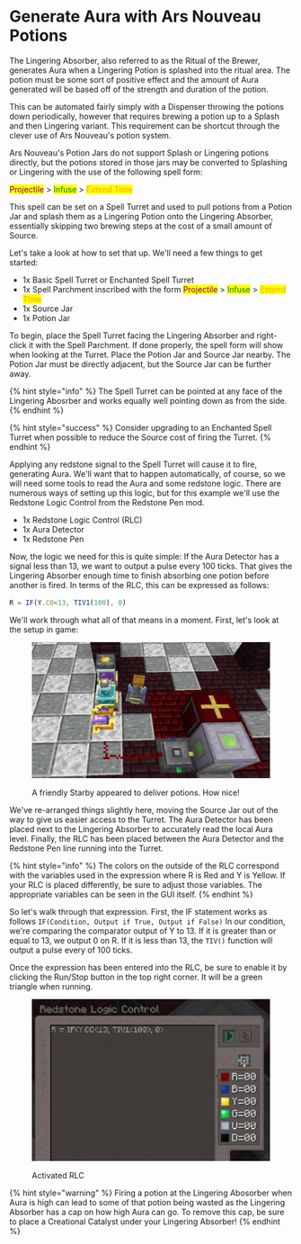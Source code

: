 # Generate Aura with Ars Nouveau Potions

The Lingering Absorber, also referred to as the Ritual of the Brewer, generates Aura when a Lingering Potion is splashed into the ritual area. The potion must be some sort of positive effect and the amount of Aura generated will be based off of the strength and duration of the potion.&#x20;

This can be automated fairly simply with a Dispenser throwing the potions down periodically, however that requires brewing a potion up to a Splash and then Lingering variant. This requirement can be shortcut through the clever use of Ars Nouveau's potion system.

Ars Nouveau's Potion Jars do not support Splash or Lingering potions directly, but the potions stored in those jars may be converted to Splashing or Lingering with the use of the following spell form:

<mark style="color:purple;">Projectile</mark> > <mark style="color:green;">Infuse</mark> > <mark style="color:orange;">Extend Time</mark>

This spell can be set on a Spell Turret and used to pull potions from a Potion Jar and splash them as a Lingering Potion onto the Lingering Absorber, essentially skipping two brewing steps at the cost of a small amount of Source.

Let's take a look at how to set that up. We'll need a few things to get started:

* 1x Basic Spell Turret or Enchanted Spell Turret
* 1x Spell Parchment inscribed with the form <mark style="color:purple;">Projectile</mark> > <mark style="color:green;">Infuse</mark> > <mark style="color:orange;">Extend Time</mark>
* 1x Source Jar
* 1x Potion Jar

To begin, place the Spell Turret facing the Lingering Absorber and right-click it with the Spell Parchment.  If done properly, the spell form will show when looking at the Turret. Place the Potion Jar and Source Jar nearby. The Potion Jar must be directly adjacent, but the Source Jar can be further away.&#x20;

{% hint style="info" %}
The Spell Turret can be pointed at any face of the Lingering Abosrber and works equally well pointing down as from the side.
{% endhint %}

{% hint style="success" %}
Consider upgrading to an Enchanted Spell Turret when possible to reduce the Source cost of firing the Turret.
{% endhint %}

Applying any redstone signal to the Spell Turret will cause it to fire, generating Aura. We'll want that to happen automatically, of course, so we will need some tools to read the Aura and some redstone logic. There are numerous ways of setting up this logic, but for this example we'll use the Redstone Logic Control from the Redstone Pen mod.&#x20;

* 1x Redstone Logic Control (RLC)
* 1x Aura Detector
* 1x Redstone Pen

Now, the logic we need for this is quite simple: If the Aura Detector has a signal less than 13, we want to output a pulse every 100 ticks. That gives the Lingering Absorber enough time to finish absorbing one potion before another is fired. In terms of the RLC, this can be expressed as follows:

```javascript
R = IF(Y.CO<13, TIV1(100), 0)
```

We'll work through what all of that means in a moment. First, let's look at the setup in game:

<figure><img src="../../.gitbook/assets/image (3).png" alt=""><figcaption><p>A friendly Starby appeared to deliver potions. How nice!</p></figcaption></figure>

We've re-arranged things slightly here, moving the Source Jar out of the way to give us easier access to the Turret. The Aura Detector has been placed next to the Lingering Absorber to accurately read the local Aura level. Finally, the RLC has been placed between the Aura Detector and the Redstone Pen line running into the Turret.

{% hint style="info" %}
The colors on the outside of the RLC correspond with the variables used in the expression where R is Red and Y is Yellow. If your RLC is placed differently, be sure to adjust those variables. The appropriate variables can be seen in the GUI itself.
{% endhint %}

So let's walk through that expression. First, the IF statement works as follows `IF(Condition, Output if True, Output if False)` In our condition, we're comparing the comparator output of Y to 13.  If it is greater than or equal to 13, we output 0 on R. If it is less than 13, the `TIV()` function will output a pulse every of 100 ticks.&#x20;

Once the expression has been entered into the RLC, be sure to enable it by clicking the Run/Stop button in the top right corner. It will be a green triangle when running.

<figure><img src="../../.gitbook/assets/image (5).png" alt=""><figcaption><p>Activated RLC</p></figcaption></figure>

{% hint style="warning" %}
Firing a potion at the Lingering Abosorber when Aura is high can lead to some of that potion being wasted as the Lingering Absorber has a cap on how high Aura can go. To remove this cap, be sure to place a Creational Catalyst under your Lingering Absorber!&#x20;
{% endhint %}
